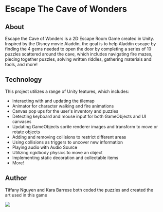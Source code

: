 # Escape The Cave of Wonders

## About
Escape the Cave of Wonders is a 2D Escape Room Game created in Unity. Inspired by the Disney movie Aladdin, the goal is to help Aladdin escape by finding the 4 gems needed to open the door by completing a series of 10 puzzles scattered around the cave, which includes navigating fire mazes, piecing together puzzles, solving written riddles, gathering materials and tools, and more!

## Technology
This project utilizes a range of Unity features, which includes:
- Interacting with and updating the tilemap
- Animator for character walking and fire animations
- Canvas pop ups for the user's inventory and puzzles
- Detecting keyboard and mouse input for both GameObjects and UI canvases
- Updating GameObjects sprite renderer images and transform to move or rotate objects
- Adding and removing collisions to restrict different areas
- Using collisions as triggers to uncover new information
- Playing audio with Audio Source
- Utilizing rigidbody physics to move an object
- Implementing static decoration and collectable items
- More!

## Author
Tiffany Nguyen and Kara Barrese both coded the puzzles and created the art used in this game


![](https://i.ibb.co/yhKvcpN/Readme-Banner1.png)
